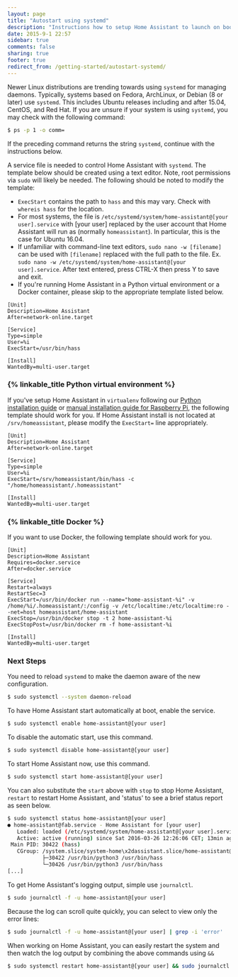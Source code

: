 ```yaml
---
layout: page
title: "Autostart using systemd"
description: "Instructions how to setup Home Assistant to launch on boot using systemd."
date: 2015-9-1 22:57
sidebar: true
comments: false
sharing: true
footer: true
redirect_from: /getting-started/autostart-systemd/
---
```


Newer Linux distributions are trending towards using `systemd` for managing daemons. Typically, systems based on Fedora, ArchLinux, or Debian (8 or later) use `systemd`. This includes Ubuntu releases including and after 15.04, CentOS, and Red Hat. If you are unsure if your system is using `systemd`, you may check with the following command:

```bash
$ ps -p 1 -o comm=
```

If the preceding command returns the string `systemd`, continue with the instructions below.

A service file is needed to control Home Assistant with `systemd`. The template below should be created using a text editor. Note, root permissions via `sudo` will likely be needed. The following should be noted to modify the template:

- `ExecStart` contains the path to `hass` and this may vary. Check with `whereis hass` for the location.
- For most systems, the file is `/etc/systemd/system/home-assistant@[your user].service` with [your user] replaced by the user account that Home Assistant will run as (normally `homeassistant`).  In particular, this is the case for Ubuntu 16.04. 
- If unfamiliar with command-line text editors, `sudo nano -w [filename]` can be used with `[filename]` replaced with the full path to the file.  Ex. `sudo nano -w /etc/systemd/system/home-assistant@[your user].service`.  After text entered, press CTRL-X then press Y to save and exit.
- If you're running Home Assistant in a Python virtual environment or a Docker container, please skip to the appropriate template listed below.

```
[Unit]
Description=Home Assistant
After=network-online.target

[Service]
Type=simple
User=%i
ExecStart=/usr/bin/hass

[Install]
WantedBy=multi-user.target
```

### {% linkable_title Python virtual environment %}

If you've setup Home Assistant in `virtualenv` following our [Python installation guide](https://home-assistant.io/getting-started/installation-virtualenv/) or [manual installation guide for Raspberry Pi](https://home-assistant.io/getting-started/installation-raspberry-pi/), the following template should work for you. If Home Assistant install is not located at `/srv/homeassistant`, please modify the `ExecStart=` line appropriately.

```
[Unit]
Description=Home Assistant
After=network-online.target

[Service]
Type=simple
User=%i
ExecStart=/srv/homeassistant/bin/hass -c "/home/homeassistant/.homeassistant"

[Install]
WantedBy=multi-user.target
```

### {% linkable_title Docker %}

If you want to use Docker, the following template should work for you.

```
[Unit]
Description=Home Assistant
Requires=docker.service
After=docker.service

[Service]
Restart=always
RestartSec=3
ExecStart=/usr/bin/docker run --name="home-assistant-%i" -v /home/%i/.homeassistant/:/config -v /etc/localtime:/etc/localtime:ro --net=host homeassistant/home-assistant
ExecStop=/usr/bin/docker stop -t 2 home-assistant-%i
ExecStopPost=/usr/bin/docker rm -f home-assistant-%i

[Install]
WantedBy=multi-user.target
```

### Next Steps

You need to reload `systemd` to make the daemon aware of the new configuration. 

```bash
$ sudo systemctl --system daemon-reload
```

To have Home Assistant start automatically at boot, enable the service.

```bash
$ sudo systemctl enable home-assistant@[your user]
```

To disable the automatic start, use this command.

```bash
$ sudo systemctl disable home-assistant@[your user]
```

To start Home Assistant now, use this command.
```bash
$ sudo systemctl start home-assistant@[your user]
```

You can also substitute the `start` above with `stop` to stop Home Assistant, `restart` to restart Home Assistant, and 'status' to see a brief status report as seen below.

```bash
$ sudo systemctl status home-assistant@[your user]
● home-assistant@fab.service - Home Assistant for [your user]
   Loaded: loaded (/etc/systemd/system/home-assistant@[your user].service; enabled; vendor preset: disabled)
   Active: active (running) since Sat 2016-03-26 12:26:06 CET; 13min ago
 Main PID: 30422 (hass)
   CGroup: /system.slice/system-home\x2dassistant.slice/home-assistant@[your user].service
           ├─30422 /usr/bin/python3 /usr/bin/hass
           └─30426 /usr/bin/python3 /usr/bin/hass
[...]
```

To get Home Assistant's logging output, simple use `journalctl`.

```bash
$ sudo journalctl -f -u home-assistant@[your user]
```

Because the log can scroll quite quickly, you can select to view only the error lines:
```bash
$ sudo journalctl -f -u home-assistant@[your user] | grep -i 'error'
```

When working on Home Assistant, you can easily restart the system and then watch the log output by combining the above commands using `&&`

```bash
$ sudo systemctl restart home-assistant@[your user] && sudo journalctl -f -u home-assistant@[your user]
```


